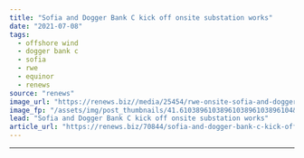 ```yaml
---
title: "Sofia and Dogger Bank C kick off onsite substation works"
date: "2021-07-08"
tags: 
  - offshore wind
  - dogger bank c
  - sofia
  - rwe
  - equinor
  - renews
source: "renews"
image_url: "https://renews.biz//media/25454/rwe-onsite-sofia-and-dogger-bank-c-construction.jpg?mode=crop&width=770&heightratio=0.6103896103896103896103896104&slimmage=true"
image_fp: "/assets/img/post_thumbnails/41.6103896103896103896103896104&slimmage=true"
lead: "Sofia and Dogger Bank C kick off onsite substation works"
article_url: "https://renews.biz/70844/sofia-and-dogger-bank-c-kick-off-onsite-substation-works/"
---
```


---
